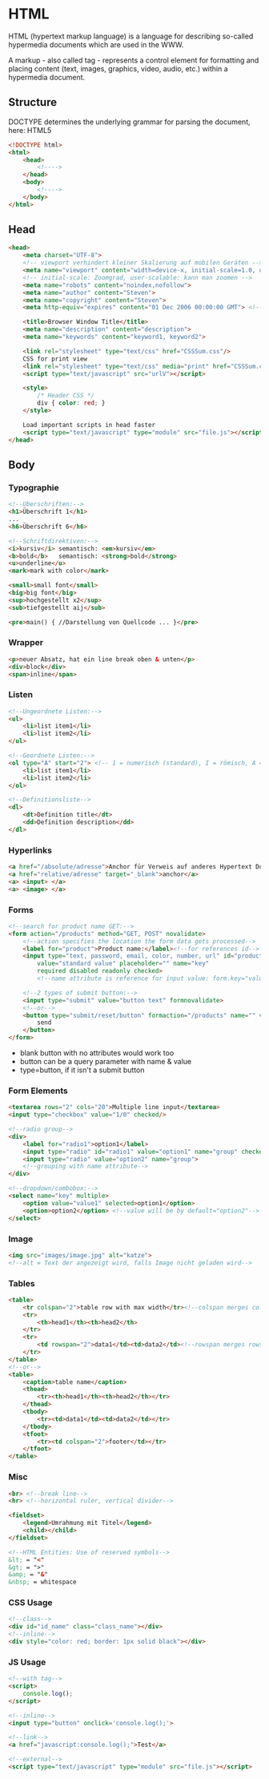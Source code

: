 <!-- TOC -->

# HTML
HTML (hypertext markup language) is a language for describing so-called hypermedia documents which are used in the WWW.

A markup - also called tag - represents a control element for formatting and placing content (text, images, graphics, video, audio, etc.) within a hypermedia document.

## Structure
DOCTYPE determines the underlying grammar for parsing the document, here: HTML5
```html
<!DOCTYPE html>
<html>
    <head>
        <!---->
    </head>
    <body>
        <!---->
    </body>
</html>
```

## Head
```html
<head>
    <meta charset="UTF-8">
    <!-- viewport verhindert kleiner Skalierung auf mobilen Geräten -->
    <meta name="viewport" content="width=device-x, initial-scale=1.0, user-scalable=no"> 
    <!-- initial-scale: Zoomgrad, user-scalable: kann man zoomen -->
    <meta name="robots" content="noindex,nofollow">
    <meta name="author" content="Steven">
    <meta name="copyright" content="Steven">
    <meta http-equiv="expires" content="01 Dec 2006 00:00:00 GMT"> <!-- caching -->

    <title>Browser Window Title</title>
    <meta name="description" content="description">
    <meta name="keywords" content="keyword1, keyword2">

    <link rel="stylesheet" type="text/css" href="CSSSum.css"/>
    CSS for print view
    <link rel="stylesheet" type="text/css" media="print" href="CSSSum.css"/>
    <script type="text/javascript" src="urlV"></script>

    <style>
        /* Header CSS */
        div { color: red; }
    </style>

    Load important scripts in head faster
    <script type="text/javascript" type="module" src="file.js"></script>
</head>
```

## Body

### Typographie
```html
<!--Überschriften:-->
<h1>Überschrift 1</h1>
...
<h6>Überschrift 6</h6>

<!--Schriftdirektiven:-->
<i>kursiv</i> semantisch: <em>kursiv</em>
<b>bold</b>   semantisch: <strong>bold</strong>
<u>underline</u>
<mark>mark with color</mark>

<small>small font</small>
<big>big font</big>
<sup>hochgestellt x2</sup>
<sub>tiefgestellt aij</sub>

<pre>main() { //Darstellung von Quellcode ... }</pre>
```

### Wrapper
```html
<p>neuer Absatz, hat ein line break oben & unten</p>
<div>block</div>
<span>inline</span>
```

### Listen
```html
<!--Ungeordnete Listen:-->
<ul>
    <li>list item1</li>
    <li>list item2</li>
</ul>

<!--Geordnete Listen:-->
<ol type="A" start="2"> <!-- 1 = numerisch (standard), I = römisch, A = alphabetisch -->
    <li>list item1</li>
    <li>list item2</li>
</ol>

<!--Definitionsliste-->
<dl>
    <dt>Definition title</dt>
    <dd>Definition description</dd>
</dl>
```

### Hyperlinks
```html
<a href="/absolute/adresse">Anchor für Verweis auf anderes Hypertext Dokument</a>
<a href="relative/adresse" target="_blank">anchor</a>
<a> <input> </a>
<a> <image> </a>
```

### Forms
```html
<!--search for product name GET:-->
<form action="/products" method="GET, POST" novalidate>
    <!--action specifies the location the form data gets processed-->
    <label for="product">Product name:</label><!--for references id-->
    <input type="text, password, email, color, number, url" id="product"
        value="standard value" placeholder="" name="key"
        required disabled readonly checked>
        <!--name attribute is reference for input value: form.key="value"-->

    <!--2 types of submit button:-->
    <input type="submit" value="button text" formnovalidate>
    <!--or-->
    <button type="submit/reset/button" formaction="/products" name="" value="">
        send
    </button> 
</form>
```
- blank button with no attributes would work too
- button can be a query parameter with name & value
- type=button, if it isn't a submit button

### Form Elements
```html
<textarea rows="2" cols="20">Multiple line input</textarea>
<input type="checkbox" value="1/0" checked/>

<!--radio group-->
<div>
    <label for="radio1">option1</label>
    <input type="radio" id="radio1" value="option1" name="group" checked>
    <input type="radio" value="option2" name="group">
    <!--grouping with name attribute-->
</div>

<!--dropdown/combobox:-->
<select name="key" multiple>
    <option value="value1" selected>option1</option>
    <option>option2</option> <!--value will be by default="option2"-->
</select>
```

### Image
```html
<img src="images/image.jpg" alt="katze">
<!--alt = Text der angezeigt wird, falls Image nicht geladen wird-->
```

### Tables
```html
<table>
    <tr colspan="2">table row with max width</tr><!--colspan merges columns-->
    <tr>
        <th>head1</th><th>head2</th>
    </tr>
    <tr>
        <td rowspan="2">data1</td><td>data2</td><!--rowspan merges rows-->
    </tr>
</table>
<!--or-->
<table>
    <caption>table name</caption>
    <thead>
        <tr><th>head1</th><th>head2</th></tr>
    </thead>
    <tbody>
        <tr><td>data1</td><td>data2</td></tr>
    </tbody>
    <tfoot>
        <tr><td colspan="2">footer</td></tr>
    </tfoot>
</table>
```

### Misc
```html
<br> <!--break line-->
<hr> <!--horizontal ruler, vertical divider-->

<fieldset>
    <legend>Umrahmung mit Titel</legend>
    <child></child>
</fieldset>

<!--HTML Entities: Use of reserved symbols-->
&lt; = "<"
&gt; = ">"
&amp; = "&"
&nbsp; = whitespace
```

### CSS Usage
```html
<!--class-->
<div id="id_name" class="class_name"></div>
<!--inline-->
<div style="color: red; border: 1px solid black"></div>
```

### JS Usage
```html
<!--with tag-->
<script>
    console.log();
</script>

<!--inline-->
<input type="button" onclick='console.log();'>

<!--link-->
<a href="javascript:console.log();">Test</a>

<!--external-->
<script type="text/javascript" type="module" src="file.js"></script>
```